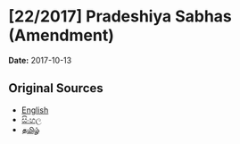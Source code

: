 # [22/2017] Pradeshiya Sabhas (Amendment)

**Date:** 2017-10-13

## Original Sources

- [English](https://documents.gov.lk/view/acts/2017/10/22-2017_E.pdf)
- [සිංහල](https://documents.gov.lk/view/acts/2017/10/22-2017_S.pdf)
- [தமிழ்](https://documents.gov.lk/view/acts/2017/10/22-2017_T.pdf)
